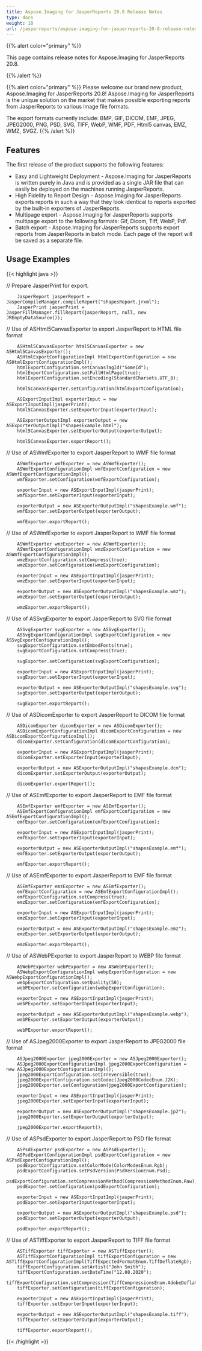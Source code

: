 ```yaml
---
title: Aspose.Imaging for JasperReports 20.8 Release Notes
type: docs
weight: 10
url: /jasperreports/aspose-imaging-for-jasperreports-20-8-release-notes/
---
```


{{% alert color="primary" %}}

This page contains release notes for Aspose.Imaging for JasperReports 20.8.

{{% /alert %}}

{{% alert color="primary" %}}
Please welcome our brand new product, Aspose.Imaging for JasperReports 20.8! Aspose.Imaging for JasperReports is the unique solution on the market that makes possible exporting reports from JasperReports to various image file formats.

The export formats currently include: BMP, GIF, DICOM, EMF, JPEG, JPEG2000, PNG, PSD, SVG, TIFF, WebP, WMF, PDF, Html5 canvas, EMZ, WMZ, SVGZ.
{{% /alert %}}

## Features

The first release of the product supports the following features:

- Easy and Lightweight Deployment - Aspose.Imaging for JasperReports is written purely in Java and is provided as a single JAR file that can easily be deployed on the machines running JasperReports.
- High Fidelity to Report Design - Aspose.Imaging for JasperReports exports reports in such a way that they look identical to reports exported by the built-in exporters of JasperReports.
- Multipage export -  Aspose.Imaging for JasperReports supports multipage export to the following formats:  Gif,  Dicom,  Tiff, WebP, Pdf.
- Batch export - Aspose.Imaging for JasperReports supports export reports from JasperReports in batch mode. Each page of the report will be saved as a separate file.

## Usage Examples

{{< highlight java >}}

//      Prepare JasperPrint for export.

        JasperReport jasperReport = JasperCompileManager.compileReport("shapesReport.jrxml");
        JasperPrint jasperPrint = JasperFillManager.fillReport(jasperReport, null, new JREmptyDataSource());

//      Use of ASHtml5CanvasExporter to export JasperReport to HTML file format

        ASHtml5CanvasExporter html5CanvasExporter = new ASHtml5CanvasExporter();
        ASHtmlExportConfigurationImpl htmlExportConfiguration = new ASHtmlExportConfigurationImpl();
        htmlExportConfiguration.setCanvasTagId("SomeId");
        htmlExportConfiguration.setFullHtmlPage(true);
        htmlExportConfiguration.setEncoding(StandardCharsets.UTF_8);

        html5CanvasExporter.setConfiguration(htmlExportConfiguration);

        ASExportInputImpl exporterInput = new ASExportInputImpl(jasperPrint);
        html5CanvasExporter.setExporterInput(exporterInput);

        ASExporterOutputImpl exporterOutput = new ASExporterOutputImpl("shapesExample.html");
        html5CanvasExporter.setExporterOutput(exporterOutput);

        html5CanvasExporter.exportReport();
//      Use of ASWmfExporter to export JasperReport to WMF file format

        ASWmfExporter wmfExporter = new ASWmfExporter();
        ASWmfExportConfigurationImpl wmfExportConfiguration = new ASWmfExportConfigurationImpl();
        wmfExporter.setConfiguration(wmfExportConfiguration);

        exporterInput = new ASExportInputImpl(jasperPrint);
        wmfExporter.setExporterInput(exporterInput);

        exporterOutput = new ASExporterOutputImpl("shapesExample.wmf");
        wmfExporter.setExporterOutput(exporterOutput);

        wmfExporter.exportReport();
//      Use of ASWmfExporter to export JasperReport to WMF file format

        ASWmfExporter wmzExporter = new ASWmfExporter();
        ASWmfExportConfigurationImpl wmzExportConfiguration = new ASWmfExportConfigurationImpl();
        wmzExportConfiguration.setCompress(true);
        wmzExporter.setConfiguration(wmzExportConfiguration);

        exporterInput = new ASExportInputImpl(jasperPrint);
        wmzExporter.setExporterInput(exporterInput);

        exporterOutput = new ASExporterOutputImpl("shapesExample.wmz");
        wmzExporter.setExporterOutput(exporterOutput);

        wmzExporter.exportReport();
//      Use of ASSvgExporter to export JasperReport to SVG file format

        ASSvgExporter svgExporter = new ASSvgExporter();
        ASSvgExportConfigurationImpl svgExportConfiguration = new ASSvgExportConfigurationImpl();
        svgExportConfiguration.setEmbedFonts(true);
        svgExportConfiguration.setCompress(true);

        svgExporter.setConfiguration(svgExportConfiguration);

        exporterInput = new ASExportInputImpl(jasperPrint);
        svgExporter.setExporterInput(exporterInput);

        exporterOutput = new ASExporterOutputImpl("shapesExample.svg");
        svgExporter.setExporterOutput(exporterOutput);

        svgExporter.exportReport();

//      Use of ASDicomExporter to export JasperReport to DICOM file format

        ASDicomExporter dicomExporter = new ASDicomExporter();
        ASDicomExportConfigurationImpl dicomExportConfiguration = new ASDicomExportConfigurationImpl();
        dicomExporter.setConfiguration(dicomExportConfiguration);

        exporterInput = new ASExportInputImpl(jasperPrint);
        dicomExporter.setExporterInput(exporterInput);

        exporterOutput = new ASExporterOutputImpl("shapesExample.dcm");
        dicomExporter.setExporterOutput(exporterOutput);

        dicomExporter.exportReport();


//      Use of ASEmfExporter to export JasperReport to EMF file format

        ASEmfExporter emfExporter = new ASEmfExporter();
        ASEmfExportConfigurationImpl emfExportConfiguration = new ASEmfExportConfigurationImpl();
        emfExporter.setConfiguration(emfExportConfiguration);

        exporterInput = new ASExportInputImpl(jasperPrint);
        emfExporter.setExporterInput(exporterInput);

        exporterOutput = new ASExporterOutputImpl("shapesExample.emf");
        emfExporter.setExporterOutput(exporterOutput);

        emfExporter.exportReport();


//      Use of ASEmfExporter to export JasperReport to EMF file format

        ASEmfExporter emzExporter = new ASEmfExporter();
        emfExportConfiguration = new ASEmfExportConfigurationImpl();
        emfExportConfiguration.setCompress(true);
        emzExporter.setConfiguration(emfExportConfiguration);

        exporterInput = new ASExportInputImpl(jasperPrint);
        emzExporter.setExporterInput(exporterInput);

        exporterOutput = new ASExporterOutputImpl("shapesExample.emz");
        emzExporter.setExporterOutput(exporterOutput);

        emzExporter.exportReport();
//      Use of ASWebPExporter to export JasperReport to WEBP file format

        ASWebPExporter webPExporter = new ASWebPExporter();
        ASWebpExportConfigurationImpl webpExportConfiguration = new ASWebpExportConfigurationImpl();
        webpExportConfiguration.setQuality(50);
        webPExporter.setConfiguration(webpExportConfiguration);

        exporterInput = new ASExportInputImpl(jasperPrint);
        webPExporter.setExporterInput(exporterInput);

        exporterOutput = new ASExporterOutputImpl("shapesExample.webp");
        webPExporter.setExporterOutput(exporterOutput);

        webPExporter.exportReport();
//      Use of ASJpeg2000Exporter to export JasperReport to JPEG2000 file format

        ASJpeg2000Exporter jpeg2000Exporter = new ASJpeg2000Exporter();
        ASJpeg2000ExportConfigurationImpl jpeg2000ExportConfiguration = new ASJpeg2000ExportConfigurationImpl();
        jpeg2000ExportConfiguration.setIrreversible(true);
        jpeg2000ExportConfiguration.setCodec(Jpeg2000CodecEnum.J2K);
        jpeg2000Exporter.setConfiguration(jpeg2000ExportConfiguration);

        exporterInput = new ASExportInputImpl(jasperPrint);
        jpeg2000Exporter.setExporterInput(exporterInput);

        exporterOutput = new ASExporterOutputImpl("shapesExample.jp2");
        jpeg2000Exporter.setExporterOutput(exporterOutput);

        jpeg2000Exporter.exportReport();
//      Use of ASPsdExporter to export JasperReport to PSD file format

        ASPsdExporter psdExporter = new ASPsdExporter();
        ASPsdExportConfigurationImpl psdExportConfiguration = new ASPsdExportConfigurationImpl();
        psdExportConfiguration.setColorMode(ColorModesEnum.Rgb);
        psdExportConfiguration.setPsdVersion(PsdVersionEnum.Psd);
        psdExportConfiguration.setCompressionMethod(CompressionMethodEnum.Raw);
        psdExporter.setConfiguration(psdExportConfiguration);

        exporterInput = new ASExportInputImpl(jasperPrint);
        psdExporter.setExporterInput(exporterInput);

        exporterOutput = new ASExporterOutputImpl("shapesExample.psd");
        psdExporter.setExporterOutput(exporterOutput);

        psdExporter.exportReport();
//      Use of ASTiffExporter to export JasperReport to TIFF file format

        ASTiffExporter tiffExporter = new ASTiffExporter();
        ASTiffExportConfigurationImpl tiffExportConfiguration = new ASTiffExportConfigurationImpl(TiffExpectedFormatEnum.TiffDeflateRgb);
        tiffExportConfiguration.setArtist("John Smith");
        tiffExportConfiguration.setDateTime("12.08.2020");
        tiffExportConfiguration.setCompression(TiffCompressionsEnum.AdobeDeflate);
        tiffExporter.setConfiguration(tiffExportConfiguration);

        exporterInput = new ASExportInputImpl(jasperPrint);
        tiffExporter.setExporterInput(exporterInput);

        exporterOutput = new ASExporterOutputImpl("shapesExample.tiff");
        tiffExporter.setExporterOutput(exporterOutput);

        tiffExporter.exportReport();

{{< /highlight >}}
